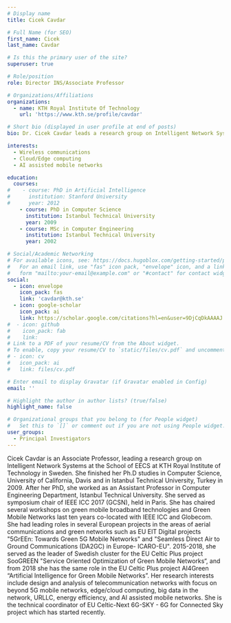```yaml
---
# Display name
title: Cicek Cavdar

# Full Name (for SEO)
first_name: Cicek 
last_name: Cavdar

# Is this the primary user of the site?
superuser: true

# Role/position
role: Director INS/Associate Professor

# Organizations/Affiliations
organizations:
  - name: KTH Royal Institute Of Technology
    url: 'https://www.kth.se/profile/cavdar'

# Short bio (displayed in user profile at end of posts)
bio: Dr. Cicek Cavdar leads a research group on Intelligent Network Systems at the School of EECS at KTH Royal Institute of Technology in Sweden. She finished her Ph.D studies in Computer Science, University of California, Davis and in Istanbul Technical University, Turkey in 2009. After her PhD, she worked as an Assistant Professor in Computer Engineering Department, Istanbul Technical University. At Wireless@KTH research center, she led EU EIT Digital projects such as "5GrEEn - Towards Green 5G Mobile Networks" and "Seamless Direct Air to Ground Communications (DA2GC) in Europe- ICARO-EU". 2015-2018, she served as the leader of Swedish cluster for the EU Celtic Plus project SooGREEN "Service Oriented Optimization of Green Mobile Networks“, and from 2018 she has the same role in the EU Celtic Plus project AI4Green “Artificial Intelligence for Green Mobile Networks”. Her research interests include design and analysis of telecommunication networks with focus on beyond 5G mobile networks,  edge/cloud computing, big data in the network, URLLC, energy efficiency, and AI assisted mobile networks.

interests:
  - Wireless communications
  - Cloud/Edge computing
  - AI assisted mobile networks

education:
  courses:
#    - course: PhD in Artificial Intelligence
#      institution: Stanford University
#      year: 2012
    - course: PhD in Computer Science
      institution: Istanbul Technical University
      year: 2009
    - course: MSc in Computer Engineering
      institution: Istanbul Technical University
      year: 2002

# Social/Academic Networking
# For available icons, see: https://docs.hugoblox.com/getting-started/page-builder/#icons
#   For an email link, use "fas" icon pack, "envelope" icon, and a link in the
#   form "mailto:your-email@example.com" or "#contact" for contact widget.
social:
  - icon: envelope
    icon_pack: fas
    link: 'cavdar@kth.se'
  - icon: google-scholar
    icon_pack: ai
    link: https://scholar.google.com/citations?hl=en&user=9DjCqDkAAAAJ
#  - icon: github
#    icon_pack: fab
#    link: 
# Link to a PDF of your resume/CV from the About widget.
# To enable, copy your resume/CV to `static/files/cv.pdf` and uncomment the lines below.
# - icon: cv
#   icon_pack: ai
#   link: files/cv.pdf

# Enter email to display Gravatar (if Gravatar enabled in Config)
email: ''

# Highlight the author in author lists? (true/false)
highlight_name: false

# Organizational groups that you belong to (for People widget)
#   Set this to `[]` or comment out if you are not using People widget.
user_groups:
  - Principal Investigators
---
```


Cicek Cavdar is an Associate Professor, leading a research group on Intelligent Network Systems at the School of EECS at KTH Royal Institute of Technology in Sweden. She finished her Ph.D studies in Computer Science, University of California, Davis and in Istanbul Technical University, Turkey in 2009. After her PhD, she worked as an Assistant Professor in Computer Engineering Department, Istanbul Technical University. She served as symposium chair of IEEE ICC 2017 (GCSN),  held in Paris. She has chaired several workshops on green mobile broadband technologies and Green Mobile Networks last ten years co-located with IEEE ICC and Globecom.  She had leading roles in several European projects in the areas of aerial communications and green networks such as EU EIT Digital projects "5GrEEn: Towards Green 5G Mobile Networks" and "Seamless Direct Air to Ground Communications (DA2GC) in Europe- ICARO-EU". 2015-2018, she served as the leader of Swedish cluster for the EU Celtic Plus project SooGREEN "Service Oriented Optimization of Green Mobile Networks“, and from 2018 she has the same role in the EU Celtic Plus project AI4Green “Artificial Intelligence for Green Mobile Networks”. Her research interests include design and analysis of telecommunication networks with focus on beyond 5G mobile networks,  edge/cloud computing, big data in the network, URLLC, energy efficiency, and AI assisted mobile networks. She is the technical coordinator of EU Celtic-Next 6G-SKY - 6G for Connected Sky project which has started recently. 